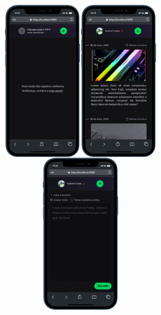 <div align="center" >
  <img src="./mobile-index.png" alt="demo-mobile" height="500em">
  <img src="./mobile -home.png" alt="demo-mobile" height="500em">
  <img src="./mobile-create.png" alt="demo-mobile" height="500em">
</div>
